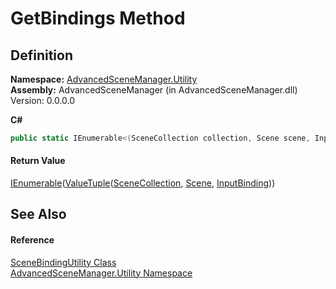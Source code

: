 # GetBindings Method




## Definition
**Namespace:** <a href="N_AdvancedSceneManager_Utility">AdvancedSceneManager.Utility</a>  
**Assembly:** AdvancedSceneManager (in AdvancedSceneManager.dll) Version: 0.0.0.0

**C#**
``` C#
public static IEnumerable<(SceneCollection collection, Scene scene, InputBinding binding)> GetBindings()
```



#### Return Value
<a href="https://learn.microsoft.com/dotnet/api/system.collections.generic.ienumerable-1" target="_blank" rel="noopener noreferrer">IEnumerable</a>(<a href="https://learn.microsoft.com/dotnet/api/system.valuetuple-3" target="_blank" rel="noopener noreferrer">ValueTuple</a>(<a href="T_AdvancedSceneManager_Models_SceneCollection">SceneCollection</a>, <a href="T_AdvancedSceneManager_Models_Scene">Scene</a>, <a href="T_AdvancedSceneManager_Models_InputBinding">InputBinding</a>))

## See Also


#### Reference
<a href="T_AdvancedSceneManager_Utility_SceneBindingUtility">SceneBindingUtility Class</a>  
<a href="N_AdvancedSceneManager_Utility">AdvancedSceneManager.Utility Namespace</a>  
